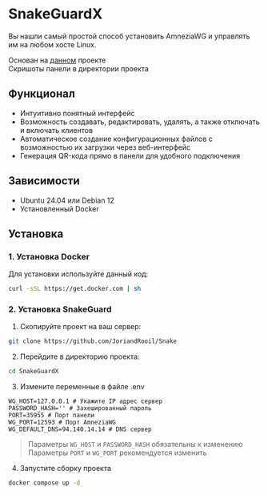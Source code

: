 # SnakeGuardX
Вы нашли самый простой способ установить AmneziaWG и управлять им на любом хосте Linux.

Основан на [данном](https://github.com/w0rng/amnezia-wg-easy) проекте <br>
Скришоты панели в директории проекта

## Функционал

* Интуитивно понятный интерфейс
* Возможность создавать, редактировать, удалять, а также отключать и включать клиентов
* Автоматическое создание конфигурационных файлов с возможностью их загрузки через веб-интерфейс
* Генерация QR-кода прямо в панели для удобного подключения

## Зависимости

* Ubuntu 24.04 или Debian 12
* Установленный Docker

## Установка

### 1. Установка Docker

Для установки используйте данный код:
```bash
curl -sSL https://get.docker.com | sh
```

### 2. Установка SnakeGuard

1. Скопируйте проект на ваш сервер:
```bash
git clone https://github.com/JoriandRooil/Snake
```

2. Перейдите в директорию проекта:
```bash
cd SnakeGuardX
```

3. Измените переменные в файле .env
```
WG_HOST=127.0.0.1 # Укажите IP адрес сервер
PASSWORD_HASH='' # Захешированный пароль
PORT=35955 # Порт панели
WG_PORT=12593 # Порт AmneziaWG
WG_DEFAULT_DNS=94.140.14.14 # DNS сервер
```
> Параметры `WG_HOST` и `PASSWORD_HASH` обязательны к изменению
> Параметры `PORT` и `WG_PORT` рекомендуется изменить

4. Запустите сборку проекта
```bash
docker compose up -d
```
